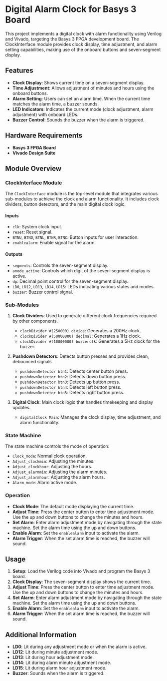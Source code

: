 # Digital Alarm Clock for Basys 3 Board

This project implements a digital clock with alarm functionality using Verilog and Vivado, targeting the Basys 3 FPGA development board. The ClockInterface module provides clock display, time adjustment, and alarm setting capabilities, making use of the onboard buttons and seven-segment display.

## Features

- **Clock Display**: Shows current time on a seven-segment display.
- **Time Adjustment**: Allows adjustment of minutes and hours using the onboard buttons.
- **Alarm Setting**: Users can set an alarm time. When the current time matches the alarm time, a buzzer sounds.
- **LED Indicators**: Indicates the current mode (clock adjustment, alarm adjustment) with onboard LEDs.
- **Buzzer Control**: Sounds the buzzer when the alarm is triggered.

## Hardware Requirements

- **Basys 3 FPGA Board**
- **Vivado Design Suite**

## Module Overview

### ClockInterface Module

The `ClockInterface` module is the top-level module that integrates various sub-modules to achieve the clock and alarm functionality. It includes clock dividers, button detectors, and the main digital clock logic.

#### Inputs

- `clk`: System clock input.
- `reset`: Reset signal.
- `BTNU`, `BTND`, `BTNL`, `BTNR`, `BTNC`: Button inputs for user interaction.
- `enablealarm`: Enable signal for the alarm.

#### Outputs

- `segments`: Controls the seven-segment display.
- `anode_active`: Controls which digit of the seven-segment display is active.
- `dp`: Decimal point control for the seven-segment display.
- `LD0`, `LD12`, `LD13`, `LD14`, `LD15`: LEDs indicating various states and modes.
- `buzzer`: Buzzer control signal.

### Sub-Modules

1. **Clock Dividers**: Used to generate different clock frequencies required by other components.
    - `clockDivider #(250000) divide`: Generates a 200Hz clock.
    - `clockDivider #(50000000) decimal`: Generates a 1Hz clock.
    - `clockDivider #(10000000) buzzerclk`: Generates a 5Hz clock for the buzzer.

2. **Pushdown Detectors**: Detects button presses and provides clean, debounced signals.
    - `pushdownDetector btn1`: Detects center button press.
    - `pushdownDetector btn2`: Detects down button press.
    - `pushdownDetector btn3`: Detects up button press.
    - `pushdownDetector btn4`: Detects left button press.
    - `pushdownDetector btn5`: Detects right button press.

3. **Digital Clock**: Main clock logic that handles timekeeping and display updates.
    - `digitalClock Main`: Manages the clock display, time adjustment, and alarm functionality.

### State Machine

The state machine controls the mode of operation:
- `Clock_mode`: Normal clock operation.
- `Adjust_clockmin`: Adjusting the minutes.
- `Adjust_clockhour`: Adjusting the hours.
- `Adjust_alarmmin`: Adjusting the alarm minutes.
- `Adjust_alarmhour`: Adjusting the alarm hours.
- `Alarm_mode`: Alarm active mode.

### Operation

- **Clock Mode**: The default mode displaying the current time.
- **Adjust Time**: Press the center button to enter time adjustment mode. Use the up and down buttons to change the minutes and hours.
- **Set Alarm**: Enter alarm adjustment mode by navigating through the state machine. Set the alarm time using the up and down buttons.
- **Enable Alarm**: Set the `enablealarm` input to activate the alarm.
- **Alarm Trigger**: When the set alarm time is reached, the buzzer will sound.

## Usage

1. **Setup**: Load the Verilog code into Vivado and program the Basys 3 board.
2. **Clock Display**: The seven-segment display shows the current time.
3. **Adjust Time**: Press the center button to enter time adjustment mode. Use the up and down buttons to change the minutes and hours.
4. **Set Alarm**: Enter alarm adjustment mode by navigating through the state machine. Set the alarm time using the up and down buttons.
5. **Enable Alarm**: Set the `enablealarm` input to activate the alarm.
6. **Alarm Trigger**: When the set alarm time is reached, the buzzer will sound.

## Additional Information

- **LD0**: Lit during any adjustment mode or when the alarm is active.
- **LD12**: Lit during minute adjustment mode.
- **LD13**: Lit during hour adjustment mode.
- **LD14**: Lit during alarm minute adjustment mode.
- **LD15**: Lit during alarm hour adjustment mode.
- **Buzzer**: Sounds when the alarm is triggered.

